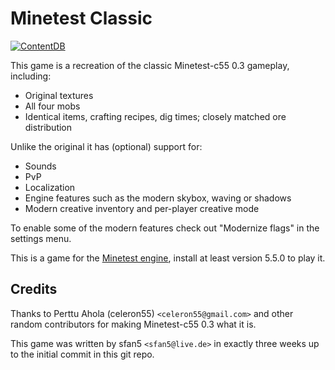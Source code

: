 # Minetest Classic

[![ContentDB](https://content.minetest.net/packages/sfan5/minetest_classic/shields/downloads/)](https://content.minetest.net/packages/sfan5/minetest_classic/)

This game is a recreation of the classic Minetest-c55 0.3 gameplay, including:

* Original textures
* All four mobs
* Identical items, crafting recipes, dig times; closely matched ore distribution

Unlike the original it has (optional) support for:

* Sounds
* PvP
* Localization
* Engine features such as the modern skybox, waving or shadows
* Modern creative inventory and per-player creative mode

To enable some of the modern features check out "Modernize flags" in the settings menu.

This is a game for the [Minetest engine](https://www.minetest.net/), install
at least version 5.5.0 to play it.

## Credits

Thanks to Perttu Ahola (celeron55) `<celeron55@gmail.com>` and other random contributors
for making Minetest-c55 0.3 what it is.

This game was written by sfan5 `<sfan5@live.de>` in exactly three weeks up to
the initial commit in this git repo.
